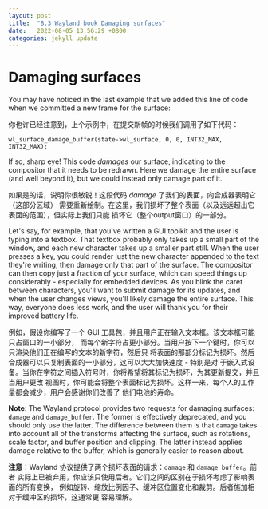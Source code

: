 ```yaml
---
layout: post
title:  "8.3 Wayland book Damaging surfaces"
date:   2022-08-05 13:56:29 +0800
categories: jekyll update
---
```

# Damaging surfaces

You may have noticed in the last example that we added this line of code when we
committed a new frame for the surface:

你也许已经注意到，上个示例中，在提交新帧的时候我们调用了如下代码：

```
wl_surface_damage_buffer(state->wl_surface, 0, 0, INT32_MAX, INT32_MAX);
```

If so, sharp eye! This code *damages* our surface, indicating to the compositor
that it needs to be redrawn. Here we damage the entire surface (and well beyond
it), but we could instead only damage part of it.

如果是的话，说明你很敏锐！这段代码 *damage* 了我们的表面，向合成器表明它（这部分区域）
需要重新绘制。在这里，我们损坏了整个表面（以及远远超出它表面的范围），但实际上我们只能
损坏它（整个output窗口）的一部分。

Let's say, for example, that you've written a GUI toolkit and the user is typing
into a textbox. That textbox probably only takes up a small part of the window,
and each new character takes up a smaller part still. When the user presses a
key, you could render just the new character appended to the text they're
writing, then damage only that part of the surface. The compositor can then copy
just a fraction of your surface, which can speed things up considerably -
especially for embedded devices. As you blink the caret between characters,
you'll want to submit damage for its updates, and when the user changes views,
you'll likely damage the entire surface. This way, everyone does less work, and
the user will thank you for their improved battery life.

例如，假设你编写了一个 GUI 工具包，并且用户正在输入文本框。该文本框可能只占窗口的一小部分，
而每个新字符占更小部分。当用户按下一个键时，你可以只渲染他们正在编写的文本的新字符，然后只
将表面的那部分标记为损坏。然后合成器可以只复制表面的一小部分，这可以大大加快速度 - 特别是对
于嵌入式设备。当你在字符之间插入符号时，你将希望将其标记为损坏，为其更新提交，并且当用户更改
视图时，你可能会将整个表面标记为损坏。这样一来，每个人的工作量都会减少，用户会感谢你们改善了
他们电池的寿命。

**Note**: The Wayland protocol provides two requests for damaging surfaces:
`damage` and `damage_buffer`. The former is effectively deprecated, and you
should only use the latter. The difference between them is that `damage` takes
into account all of the transforms affecting the surface, such as rotations,
scale factor, and buffer position and clipping. The latter instead applies
damage relative to the buffer, which is generally easier to reason about.

**注意**：Wayland 协议提供了两个损坏表面的请求：`damage` 和 `damage_buffer`。前者
实际上已被弃用，你应该只使用后者。它们之间的区别在于损坏考虑了影响表面的所有变换，
例如旋转、缩放比例因子、缓冲区位置变化和裁剪。后者施加相对于缓冲区的损坏，这通常更
容易理解。
